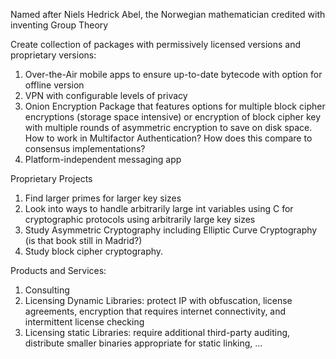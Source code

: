 Named after Niels Hedrick Abel, the Norwegian mathematician credited with inventing Group Theory

Create collection of packages with permissively licensed versions and proprietary versions:
1. Over-the-Air mobile apps to ensure up-to-date bytecode with option for offline version
2. VPN with configurable levels of privacy
3. Onion Encryption Package that features options for multiple block cipher encryptions (storage space intensive) or encryption of block cipher key with multiple rounds of asymmetric encryption to save on disk space. How to work in Multifactor Authentication? How does this compare to consensus implementations?
4. Platform-independent messaging app 

Proprietary Projects
1. Find larger primes for larger key sizes
2. Look into ways to handle arbitrarily large int variables using C for cryptographic protocols using arbitrarily large key sizes
3. Study Asymmetric Cryptography including Elliptic Curve Cryptography (is that book still in Madrid?)
4. Study block cipher cryptography.

Products and Services:
1. Consulting
2. Licensing Dynamic Libraries: protect IP with obfuscation, license agreements, encryption that requires internet connectivity, and intermittent license checking
3. Licensing static Libraries: require additional third-party auditing, distribute smaller binaries appropriate for static linking, …
